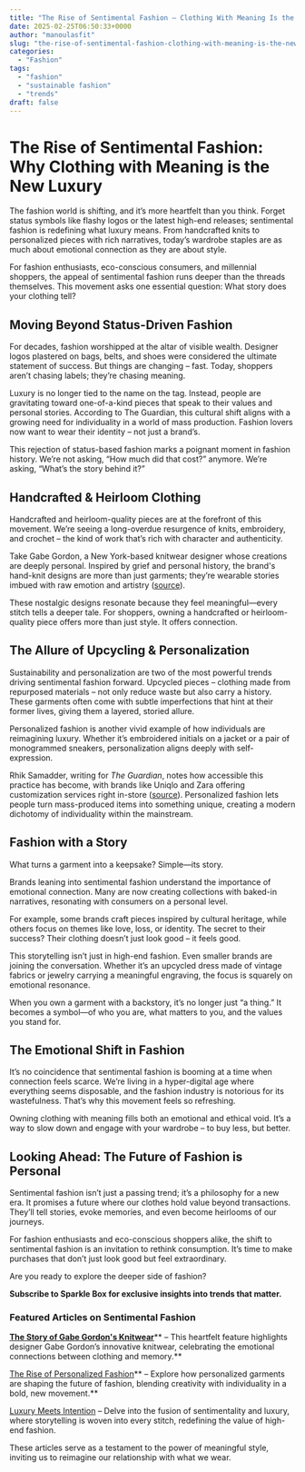 ```yaml
---
title: "The Rise of Sentimental Fashion – Clothing With Meaning Is the New Luxury"
date: 2025-02-25T06:50:33+0000
author: "manoulasfit"
slug: "the-rise-of-sentimental-fashion-clothing-with-meaning-is-the-new-luxury"
categories:
  - "Fashion"
tags:
  - "fashion"
  - "sustainable fashion"
  - "trends"
draft: false
---
```

# The Rise of Sentimental Fashion: Why Clothing with Meaning is the New Luxury

The fashion world is shifting, and it’s more heartfelt than you think. Forget status symbols like flashy logos or the latest high-end releases; sentimental fashion is redefining what luxury means. From handcrafted knits to personalized pieces with rich narratives, today’s wardrobe staples are as much about emotional connection as they are about style.

For fashion enthusiasts, eco-conscious consumers, and millennial shoppers, the appeal of sentimental fashion runs deeper than the threads themselves. This movement asks one essential question: What story does your clothing tell?

## Moving Beyond Status-Driven Fashion

For decades, fashion worshipped at the altar of visible wealth. Designer logos plastered on bags, belts, and shoes were considered the ultimate statement of success. But things are changing – fast. Today, shoppers aren’t chasing labels; they’re chasing meaning.

Luxury is no longer tied to the name on the tag. Instead, people are gravitating toward one-of-a-kind pieces that speak to their values and personal stories. According to The Guardian, this cultural shift aligns with a growing need for individuality in a world of mass production. Fashion lovers now want to wear their identity – not just a brand’s.

This rejection of status-based fashion marks a poignant moment in fashion history. We’re not asking, “How much did that cost?” anymore. We’re asking, “What’s the story behind it?”

## Handcrafted & Heirloom Clothing

Handcrafted and heirloom-quality pieces are at the forefront of this movement. We’re seeing a long-overdue resurgence of knits, embroidery, and crochet – the kind of work that’s rich with character and authenticity.

Take Gabe Gordon, a New York-based knitwear designer whose creations are deeply personal. Inspired by grief and personal history, the brand's hand-knit designs are more than just garments; they’re wearable stories imbued with raw emotion and artistry ([source](https://them.us/story/gabe-gordon-knitwear-fashion-newlyweds)).

These nostalgic designs resonate because they feel meaningful—every stitch tells a deeper tale. For shoppers, owning a handcrafted or heirloom-quality piece offers more than just style. It offers connection.

## The Allure of Upcycling & Personalization

Sustainability and personalization are two of the most powerful trends driving sentimental fashion forward. Upcycled pieces – clothing made from repurposed materials – not only reduce waste but also carry a history. These garments often come with subtle imperfections that hint at their former lives, giving them a layered, storied allure.

Personalized fashion is another vivid example of how individuals are reimagining luxury. Whether it’s embroidered initials on a jacket or a pair of monogrammed sneakers, personalization aligns deeply with self-expression.

Rhik Samadder, writing for *The Guardian*, notes how accessible this practice has become, with brands like Uniqlo and Zara offering customization services right in-store ([source](https://theguardian.com/fashion/2025/jan/15/whats-in-a-name-the-terrific-trashy-rise-of-personalised-fashion)). Personalized fashion lets people turn mass-produced items into something unique, creating a modern dichotomy of individuality within the mainstream.

## Fashion with a Story

What turns a garment into a keepsake? Simple—its story.

Brands leaning into sentimental fashion understand the importance of emotional connection. Many are now creating collections with baked-in narratives, resonating with consumers on a personal level.

For example, some brands craft pieces inspired by cultural heritage, while others focus on themes like love, loss, or identity. The secret to their success? Their clothing doesn’t just look good – it feels good.

This storytelling isn’t just in high-end fashion. Even smaller brands are joining the conversation. Whether it’s an upcycled dress made of vintage fabrics or jewelry carrying a meaningful engraving, the focus is squarely on emotional resonance.

When you own a garment with a backstory, it’s no longer just “a thing.” It becomes a symbol—of who you are, what matters to you, and the values you stand for.

## The Emotional Shift in Fashion

It’s no coincidence that sentimental fashion is booming at a time when connection feels scarce. We’re living in a hyper-digital age where everything seems disposable, and the fashion industry is notorious for its wastefulness. That’s why this movement feels so refreshing.

Owning clothing with meaning fills both an emotional and ethical void. It’s a way to slow down and engage with your wardrobe – to buy less, but better.

## Looking Ahead: The Future of Fashion is Personal

Sentimental fashion isn’t just a passing trend; it’s a philosophy for a new era. It promises a future where our clothes hold value beyond transactions. They’ll tell stories, evoke memories, and even become heirlooms of our journeys.

For fashion enthusiasts and eco-conscious shoppers alike, the shift to sentimental fashion is an invitation to rethink consumption. It’s time to make purchases that don’t just look good but feel extraordinary.

Are you ready to explore the deeper side of fashion?

**Subscribe to Sparkle Box for exclusive insights into trends that matter.**

### Featured Articles on Sentimental Fashion

[**The Story of Gabe Gordon's Knitwear**](https://www.them.us/story/gabe-gordon-knitwear-fashion-newlyweds?utm_source=chatgpt.com)** – This heartfelt feature highlights designer Gabe Gordon’s innovative knitwear, celebrating the emotional connections between clothing and memory.**

[The Rise of Personalized Fashion](https://www.theguardian.com/fashion/2025/jan/15/whats-in-a-name-the-terrific-trashy-rise-of-personalised-fashion?utm_source=chatgpt.com)** – Explore how personalized garments are shaping the future of fashion, blending creativity with individuality in a bold, new movement.**

[Luxury Meets Intention](https://www.ft.com/content/142feb29-be06-42cf-adae-c04bc4ed17bc?utm_source=chatgpt.com) – Delve into the fusion of sentimentality and luxury, where storytelling is woven into every stitch, redefining the value of high-end fashion.

These articles serve as a testament to the power of meaningful style, inviting us to reimagine our relationship with what we wear.